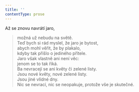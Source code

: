 ```yaml
---
title: ''
contentType: prose
---
```


Až se znovu navrátí jaro,

> možná už nebudu na světě.  
> Teď bych si rád myslel, že jaro je bytost,  
> abych mohl věřit, že by plakalo,  
> kdyby tak přišlo o jediného přítele.  
> Jaro však vlastně ani není věc:  
> jenom se to tak říká.  
> Ba nevracejí se ani květy či zelené listy.  
> Jsou nové květy, nové zelené listy.  
> Jsou jiné vlídné dny.  
> Nic se nevrací, nic se neopakuje, protože vše je skutečné.
